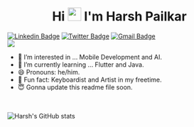 <h1 align="center">Hi <img src="https://raw.githubusercontent.com/iampavangandhi/iampavangandhi/master/gifs/Hi.gif" width="30px"> I'm Harsh Pailkar</h1>

[![Linkedin Badge](https://img.shields.io/badge/-HarshPailkar-blue?style=social&logo=Linkedin&logoColor=blue&link=https://www.linkedin.com/in/harsh-pailkar)](https://www.linkedin.com/in/harsh-pailkar/)
[![Twitter Badge](http://img.shields.io/badge/-@harsh_pailkar-1ca0f1?style=social&logo=twitter&logoColor=blue&link=https://twitter.com/harsh_pailkar)](https://twitter.com/harsh_pailkar) 
[![Gmail Badge](https://img.shields.io/badge/-Gmail-c14438?style=social&logo=Gmail&logoColor=red&link=mailto:harsh.pailkar@gmail.com)](mailto:harsh.pailkar@gmail.com)
<br />
![](https://visitor-badge.glitch.me/badge?page_id=shivaylamba.shivaylamba)  <br>

- 👀 I’m interested in ... Mobile Development and AI.
- 🌱 I’m currently learning ... Flutter and Java.
- 😄 Pronouns: he/him.
- 🌟 Fun fact: Keyboardist and Artist in my freetime.
- 😇 Gonna update this readme file soon.

<br> <br>
![Harsh's GitHub stats](https://github-readme-stats.vercel.app/api?username=harshpailkar&show_icons=true&count_private=true&hide_border=true)
